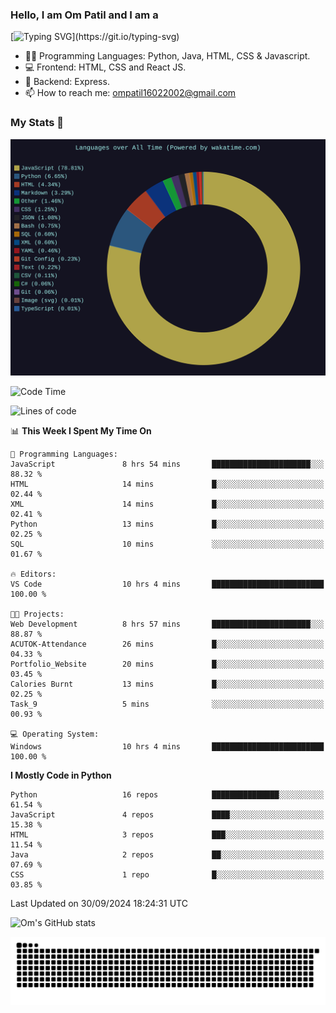 <h3> Hello, I am Om Patil and I am a</h3>

[![Typing SVG](https://readme-typing-svg.demolab.com?font=Fira+Code&pause=1000&color=00F7F6&random=false&width=435&lines=Python+Developer;Full+Stack+Developer;Java+Developmer;Data+Scientist;Machine+Learning+Engineer;Deep+Learning+Engineer;Artificial+Intelligence+Engineer;Data+Analyst;Python+Developer;Computer+Vision+Specialist;)](https://git.io/typing-svg)


- 👨‍💻 Programming Languages: Python, Java, HTML, CSS & Javascript. 
- 💻 Frontend: HTML, CSS and React JS.
- 🦄 Backend: Express.
- 📫 How to reach me: ompatil16022002@gmail.com

<h3>My Stats 💯</h3>

<img src="wakatime-stats.svg" alt="Wakatime Stats" width="600"/>

<!--  [![Top Langs](https://github-readme-stats.vercel.app/api/top-langs/?username=9OmP&layout=compact&theme=radical)](https://github.com/anuraghazra/github-readme-stats) -->

<!--START_SECTION:waka-->
![Code Time](http://img.shields.io/badge/Code%20Time-42%20hrs%2046%20mins-blue)

![Lines of code](https://img.shields.io/badge/From%20Hello%20World%20I%27ve%20Written-1.5%20million%20lines%20of%20code-blue)

📊 **This Week I Spent My Time On** 

```text
💬 Programming Languages: 
JavaScript               8 hrs 54 mins       ██████████████████████░░░   88.32 % 
HTML                     14 mins             █░░░░░░░░░░░░░░░░░░░░░░░░   02.44 % 
XML                      14 mins             █░░░░░░░░░░░░░░░░░░░░░░░░   02.41 % 
Python                   13 mins             █░░░░░░░░░░░░░░░░░░░░░░░░   02.25 % 
SQL                      10 mins             ░░░░░░░░░░░░░░░░░░░░░░░░░   01.67 % 

🔥 Editors: 
VS Code                  10 hrs 4 mins       █████████████████████████   100.00 % 

🐱‍💻 Projects: 
Web Development          8 hrs 57 mins       ██████████████████████░░░   88.87 % 
ACUTOK-Attendance        26 mins             █░░░░░░░░░░░░░░░░░░░░░░░░   04.33 % 
Portfolio_Website        20 mins             █░░░░░░░░░░░░░░░░░░░░░░░░   03.45 % 
Calories Burnt           13 mins             █░░░░░░░░░░░░░░░░░░░░░░░░   02.25 % 
Task_9                   5 mins              ░░░░░░░░░░░░░░░░░░░░░░░░░   00.93 % 

💻 Operating System: 
Windows                  10 hrs 4 mins       █████████████████████████   100.00 % 
```

**I Mostly Code in Python** 

```text
Python                   16 repos            ███████████████░░░░░░░░░░   61.54 % 
JavaScript               4 repos             ████░░░░░░░░░░░░░░░░░░░░░   15.38 % 
HTML                     3 repos             ███░░░░░░░░░░░░░░░░░░░░░░   11.54 % 
Java                     2 repos             ██░░░░░░░░░░░░░░░░░░░░░░░   07.69 % 
CSS                      1 repo              █░░░░░░░░░░░░░░░░░░░░░░░░   03.85 % 
```




 Last Updated on 30/09/2024 18:24:31 UTC
<!--END_SECTION:waka-->

![Om's GitHub stats](https://github-readme-stats.vercel.app/api?username=9OmP&show_icons=true&theme=radical)

![snake gif](https://github.com/9OmP/9OmP/blob/output/github-contribution-grid-snake-dark.svg)


